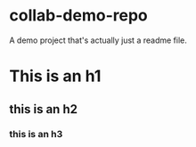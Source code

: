 # collab-demo-repo

A demo project that's actually just a readme file.

<h1>This is an h1
</h1>


<h2>this is an h2</h2>

<h3>this is an h3</h3>

